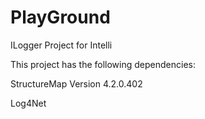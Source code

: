 # PlayGround
ILogger Project for Intelli

This project has the following dependencies:

StructureMap Version 4.2.0.402

Log4Net
